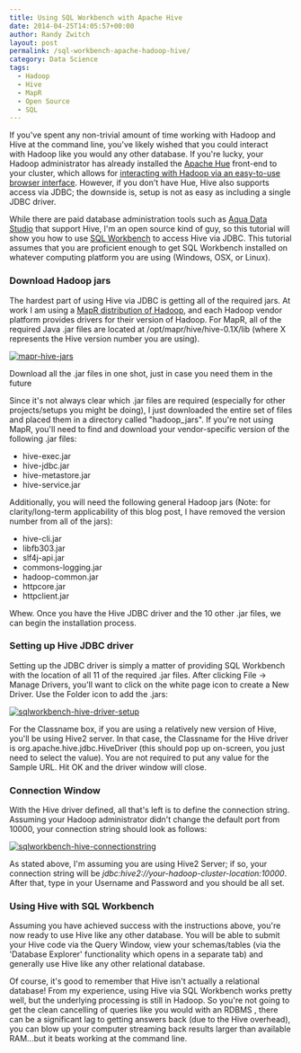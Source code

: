 ```yaml
---
title: Using SQL Workbench with Apache Hive
date: 2014-04-25T14:05:57+00:00
author: Randy Zwitch
layout: post
permalink: /sql-workbench-apache-hadoop-hive/
category: Data Science
tags:
  - Hadoop
  - Hive
  - MapR
  - Open Source
  - SQL
---
```

If you've spent any non-trivial amount of time working with Hadoop and Hive at the command line, you've likely wished that you could interact with Hadoop like you would any other database. If you're lucky, your Hadoop administrator has already installed the <a title="Apache Hue" href="http://gethue.com/" target="_blank">Apache Hue</a> front-end to your cluster, which allows for <a title="Getting Started Using Hadoop, Part 3: Loading Data" href="http://randyzwitch.com/uploading-data-hadoop-amazon-ec2-cloudera-part-3/" target="_blank">interacting with Hadoop via an easy-to-use browser interface</a>. However, if you don't have Hue, Hive also supports access via JDBC; the downside is, setup is not as easy as including a single JDBC driver.

While there are paid database administration tools such as <a title="Aqua Data Studio" href="http://www.aquafold.com/dbspecific/apache_hive_client.html" target="_blank">Aqua Data Studio</a> that support Hive, I'm an open source kind of guy, so this tutorial will show you how to use <a title="SQL Workbench download" href="http://www.sql-workbench.net/" target="_blank">SQL Workbench</a> to access Hive via JDBC. This tutorial assumes that you are proficient enough to get SQL Workbench installed on whatever computing platform you are using (Windows, OSX, or Linux).



### Download Hadoop jars

The hardest part of using Hive via JDBC is getting all of the required jars. At work I am using a <a title="MapR Hadoop" href="http://www.mapr.com/" target="_blank">MapR distribution of Hadoop</a>, and each Hadoop vendor platform provides drivers for their version of Hadoop. For MapR, all of the required Java .jar files are located at /opt/mapr/hive/hive-0.1X/lib (where X represents the Hive version number you are using).

<div id="attachment_2627" style="width: 510px" class="wp-caption aligncenter">
  <a href="http://i0.wp.com/randyzwitch.com/wp-content/uploads/2014/04/mapr-hive-jars.png"><img class="wp-image-2627 size-full" src="http://i0.wp.com/randyzwitch.com/wp-content/uploads/2014/04/mapr-hive-jars.png?fit=500%2C354" alt="mapr-hive-jars" srcset="http://i0.wp.com/randyzwitch.com/wp-content/uploads/2014/04/mapr-hive-jars.png?w=500 500w, http://i0.wp.com/randyzwitch.com/wp-content/uploads/2014/04/mapr-hive-jars.png?resize=150%2C106 150w, http://i0.wp.com/randyzwitch.com/wp-content/uploads/2014/04/mapr-hive-jars.png?resize=300%2C212 300w" sizes="(max-width: 500px) 100vw, 500px" data-recalc-dims="1" /></a>

  <p class="wp-caption-text">
    Download all the .jar files in one shot, just in case you need them in the future
  </p>
</div>

Since it's not always clear which .jar files are required (especially for other projects/setups you might be doing), I just downloaded the entire set of files and placed them in a directory called "hadoop_jars". If you're not using MapR, you'll need to find and download your vendor-specific version of the following .jar files:

  * hive-exec.jar
  * hive-jdbc.jar
  * hive-metastore.jar
  * hive-service.jar

Additionally, you will need the following general Hadoop jars (Note: for clarity/long-term applicability of this blog post, I have removed the version number from all of the jars):

  * hive-cli.jar
  * libfb303.jar
  * slf4j-api.jar
  * commons-logging.jar
  * hadoop-common.jar
  * httpcore.jar
  * httpclient.jar

Whew. Once you have the Hive JDBC driver and the 10 other .jar files, we can begin the installation process.

### Setting up Hive JDBC driver

Setting up the JDBC driver is simply a matter of providing SQL Workbench with the location of all 11 of the required .jar files. After clicking File -> Manage Drivers, you'll want to click on the white page icon to create a New Driver. Use the Folder icon to add the .jars:

[<img class="aligncenter size-full wp-image-2635" src="http://i1.wp.com/randyzwitch.com/wp-content/uploads/2014/04/sqlworkbench-hive-driver-setup.png?fit=500%2C317" alt="sqlworkbench-hive-driver-setup" srcset="http://i1.wp.com/randyzwitch.com/wp-content/uploads/2014/04/sqlworkbench-hive-driver-setup.png?w=500 500w, http://i1.wp.com/randyzwitch.com/wp-content/uploads/2014/04/sqlworkbench-hive-driver-setup.png?resize=150%2C95 150w, http://i1.wp.com/randyzwitch.com/wp-content/uploads/2014/04/sqlworkbench-hive-driver-setup.png?resize=300%2C190 300w" sizes="(max-width: 500px) 100vw, 500px" data-recalc-dims="1" />](http://i1.wp.com/randyzwitch.com/wp-content/uploads/2014/04/sqlworkbench-hive-driver-setup.png)

For the Classname box, if you are using a relatively new version of Hive, you'll be using Hive2 server. In that case, the Classname for the Hive driver is org.apache.hive.jdbc.HiveDriver (this should pop up on-screen, you just need to select the value). You are not required to put any value for the Sample URL. Hit OK and the driver window will close.





### Connection Window

With the Hive driver defined, all that's left is to define the connection string. Assuming your Hadoop administrator didn't change the default port from 10000, your connection string should look as follows:

[<img class="aligncenter size-full wp-image-2639" src="http://i0.wp.com/randyzwitch.com/wp-content/uploads/2014/04/sqlworkbench-hive-connectionstring.png?fit=500%2C349" alt="sqlworkbench-hive-connectionstring" srcset="http://i0.wp.com/randyzwitch.com/wp-content/uploads/2014/04/sqlworkbench-hive-connectionstring.png?w=500 500w, http://i0.wp.com/randyzwitch.com/wp-content/uploads/2014/04/sqlworkbench-hive-connectionstring.png?resize=150%2C104 150w, http://i0.wp.com/randyzwitch.com/wp-content/uploads/2014/04/sqlworkbench-hive-connectionstring.png?resize=300%2C209 300w" sizes="(max-width: 500px) 100vw, 500px" data-recalc-dims="1" />](http://i0.wp.com/randyzwitch.com/wp-content/uploads/2014/04/sqlworkbench-hive-connectionstring.png)

As stated above, I'm assuming you are using Hive2 Server; if so, your connection string will be _jdbc:hive2://your-hadoop-cluster-location:10000_. After that, type in your Username and Password and you should be all set.

### Using Hive with SQL Workbench

Assuming you have achieved success with the instructions above, you're now ready to use Hive like any other database. You will be able to submit your Hive code via the Query Window, view your schemas/tables (via the 'Database Explorer' functionality which opens in a separate tab) and generally use Hive like any other relational database.

Of course, it's good to remember that Hive isn't actually a relational database! From my experience, using Hive via SQL Workbench works pretty well, but the underlying processing is still in Hadoop. So you're not going to get the clean cancelling of queries like you would with an RDBMS , there can be a significant lag to getting answers back (due to the Hive overhead), you can blow up your computer streaming back results larger than available RAM...but it beats working at the command line.
